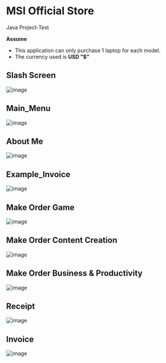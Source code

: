 # MSI Official Store
 Java Project-Test

**Assume**
- This application can only purchase 1 laptop for each model.
- The currency used is **USD "$"**

 ## Slash Screen 
 ![image](https://github.com/Blizzard03/MSI-Official-Store/assets/99153189/db8aae3e-afb8-4cdf-a954-050959a03104)

 ## Main_Menu
 ![image](https://github.com/Blizzard03/MSI-Official-Store/assets/99153189/662b8272-00f0-46cf-8cea-d5b99235d461)

## About Me
![image](https://github.com/Blizzard03/MSI-Official-Store/assets/99153189/b5697cd0-8bbe-4db5-aad9-531022f0046f)

## Example_Invoice
![image](https://github.com/Blizzard03/MSI-Official-Store/assets/99153189/c09402f1-61ec-4a68-8df8-14734cc2e200)

## Make Order Game
![image](https://github.com/Blizzard03/MSI-Official-Store/assets/99153189/84afbf2b-b66e-4091-aafc-522a591de247)

## Make Order Content Creation
![image](https://github.com/Blizzard03/MSI-Official-Store/assets/99153189/95d17f44-0efb-4aa2-afde-32f2b5655b2a)

## Make Order Business & Productivity
![image](https://github.com/Blizzard03/MSI-Official-Store/assets/99153189/87149435-d7fc-473d-9275-b4ed29bc81ac)

## Receipt
![image](https://github.com/Blizzard03/MSI-Official-Store/assets/99153189/1871ace3-7d43-424b-9c08-dd3bdf878fc2)

## Invoice
![image](https://github.com/Blizzard03/MSI-Official-Store/assets/99153189/491cba30-3f6a-401f-9c9b-57b4ebbf6308)









